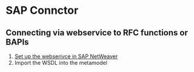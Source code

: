 # SAP Connctor

## Connecting via webservice to RFC functions or BAPIs

1. [Set up the webserivce in SAP NetWeaver](Connecting_via_RFC_webservice/setting_up_rfc_webservice.md)
2. Import the WSDL into the metamodel